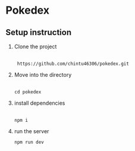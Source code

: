 # Pokedex

## Setup instruction

  1. Clone the project <br><br>

      ```  https://github.com/chintu46306/pokedex.git ```

    
 2. Move into the directory <br><br>
    ```
    cd pokedex

    ```
3. install dependencies   <br><br>
    ```
    npm i

    ```
4. run the server
    ```
    npm run dev
  
    ```



    

